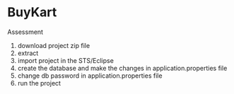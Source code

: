# BuyKart
Assessment

1. download project zip file
2. extract
3. import project in the STS/Eclipse 
4. create the database and make the changes in  application.properties file
5. change db password in  application.properties file
8. run the project


